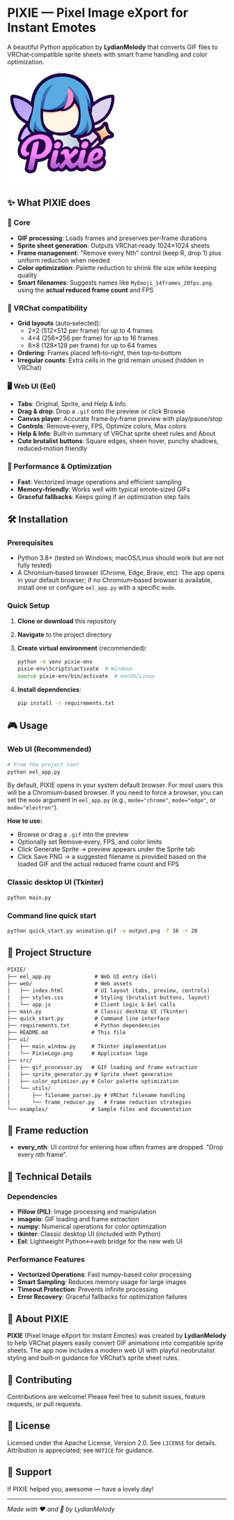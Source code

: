 # PIXIE — Pixel Image eXport for Instant Emotes

A beautiful Python application by **LydianMelody** that converts GIF files to VRChat‑compatible sprite sheets with smart frame handling and color optimization.

![PIXIE Logo](ui/PixieLogo.png)

## ✨ What PIXIE does

### 🎯 Core

- **GIF processing**: Loads frames and preserves per‑frame durations
- **Sprite sheet generation**: Outputs VRChat‑ready 1024×1024 sheets
- **Frame management**: "Remove every Nth" control (keep R, drop 1) plus uniform reduction when needed
- **Color optimization**: Palette reduction to shrink file size while keeping quality
- **Smart filenames**: Suggests names like `MyEmoji_14frames_20fps.png` using the **actual reduced frame count** and FPS

### 🎨 VRChat compatibility

- **Grid layouts** (auto‑selected):
  - 2×2 (512×512 per frame) for up to 4 frames
  - 4×4 (256×256 per frame) for up to 16 frames
  - 8×8 (128×128 per frame) for up to 64 frames
- **Ordering**: Frames placed left‑to‑right, then top‑to‑bottom
- **Irregular counts**: Extra cells in the grid remain unused (hidden in VRChat)

### 🖥️ Web UI (Eel)

- **Tabs**: Original, Sprite, and Help & Info
- **Drag & drop**: Drop a `.gif` onto the preview or click Browse
- **Canvas player**: Accurate frame‑by‑frame preview with play/pause/stop
- **Controls**: Remove‑every, FPS, Optimize colors, Max colors
- **Help & Info**: Built‑in summary of VRChat sprite sheet rules and About
- **Cute brutalist buttons**: Square edges, sheen hover, punchy shadows, reduced‑motion friendly

### 🚀 Performance & Optimization

- **Fast**: Vectorized image operations and efficient sampling
- **Memory‑friendly**: Works well with typical emote‑sized GIFs
- **Graceful fallbacks**: Keeps going if an optimization step fails

## 🛠️ Installation

### Prerequisites

- Python 3.8+ (tested on Windows; macOS/Linux should work but are not fully tested)
- A Chromium‑based browser (Chrome, Edge, Brave, etc). The app opens in your default browser; if no Chromium‑based browser is available, install one or configure `eel_app.py` with a specific `mode`.

### Quick Setup

1. **Clone or download** this repository
2. **Navigate** to the project directory
3. **Create virtual environment** (recommended):

   ```bash
   python -m venv pixie-env
   pixie-env\Scripts\activate  # Windows
   source pixie-env/bin/activate  # macOS/Linux
   ```

4. **Install dependencies**:

   ```bash
   pip install -r requirements.txt
   ```

## 🎮 Usage

### Web UI (Recommended)

```bash
# From the project root
python eel_app.py
```

By default, PIXIE opens in your system default browser. For most users this will be a Chromium‑based browser. If you need to force a browser, you can set the `mode` argument in `eel_app.py` (e.g., `mode="chrome"`, `mode="edge"`, or `mode="electron"`).

**How to use:**

- Browse or drag a `.gif` into the preview
- Optionally set Remove‑every, FPS, and color limits
- Click Generate Sprite → preview appears under the Sprite tab
- Click Save PNG → a suggested filename is provided based on the loaded GIF and the actual reduced frame count and FPS

### Classic desktop UI (Tkinter)

```bash
python main.py
```

### Command line quick start

```bash
python quick_start.py animation.gif -o output.png -f 16 -r 20
```

## 📁 Project Structure

```text
PIXIE/
├── eel_app.py              # Web UI entry (Eel)
├── web/                    # Web assets
│   ├── index.html          # UI layout (tabs, preview, controls)
│   ├── styles.css          # Styling (brutalist buttons, layout)
│   └── app.js              # Client logic & Eel calls
├── main.py                 # Classic desktop UI (Tkinter)
├── quick_start.py          # Command line interface
├── requirements.txt        # Python dependencies
├── README.md              # This file
├── ui/
│   ├── main_window.py     # Tkinter implementation
│   └── PixieLogo.png      # Application logo
├── src/
│   ├── gif_processor.py   # GIF loading and frame extraction
│   ├── sprite_generator.py # Sprite sheet generation
│   ├── color_optimizer.py # Color palette optimization
│   └── utils/
│       ├── filename_parser.py # VRChat filename handling
│       └── frame_reducer.py   # Frame reduction strategies
└── examples/              # Sample files and documentation
```

## 🎯 Frame reduction

- **every_nth**: UI control for entering how often frames are dropped. "Drop every nth frame".

## 🔧 Technical Details

### Dependencies

- **Pillow (PIL)**: Image processing and manipulation
- **imageio**: GIF loading and frame extraction
- **numpy**: Numerical operations for color optimization
- **tkinter**: Classic desktop UI (included with Python)
- **Eel**: Lightweight Python↔web bridge for the new web UI

### Performance Features

- **Vectorized Operations**: Fast numpy-based color processing
- **Smart Sampling**: Reduces memory usage for large images
- **Timeout Protection**: Prevents infinite processing
- **Error Recovery**: Graceful fallbacks for optimization failures

## 🎵 About PIXIE

**PIXIE** (Pixel Image eXport for Instant Emotes) was created by **LydianMelody** to help VRChat players easily convert GIF animations into compatible sprite sheets. The app now includes a modern web UI with playful neobrutalist styling and built‑in guidance for VRChat’s sprite sheet rules.

## 🤝 Contributing

Contributions are welcome! Please feel free to submit issues, feature requests, or pull requests.

## 📄 License

Licensed under the Apache License, Version 2.0. See `LICENSE` for details.
Attribution is appreciated; see `NOTICE` for guidance.

## 🎵 Support

If PIXIE helped you, awesome — have a lovely day!

---

<!-- markdownlint-disable-next-line MD036 -->
*Made with ❤️ and 🎵 by LydianMelody*
